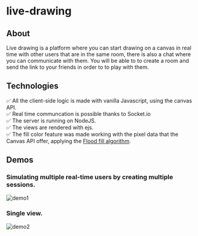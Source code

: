 # live-drawing

## About

Live drawing is a platform where you can start drawing on a canvas in real time with other users that are in the same room, there is also a chat where you can communicate with them. You will be able to to create a room and send the link to your friends in order to to play with them.   


## Technologies

✅ All the client-side logic is made with vanilla Javascript, using the canvas API. <br>
✅ Real time communcation is possible thanks to Socket.io <br>
✅ The server is running on NodeJS. <br>
✅ The views are rendered with ejs. <br>
✅ The fill color feature was made working with the pixel data that the Canvas API  offer, applying the [Flood fill algorithm](https://en.wikipedia.org/wiki/Flood_fill). <br>

## Demos

### Simulating multiple real-time users by creating multiple sessions.
![demo1](https://user-images.githubusercontent.com/44708451/161919672-e23746f4-e7e4-4612-abd6-1b3629711bea.gif)


### Single view.
![demo2](https://user-images.githubusercontent.com/44708451/161919690-da6ab250-5854-454d-981e-014003016d02.gif)
